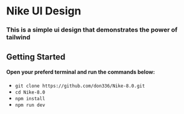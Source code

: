 # Nike UI Design

### This is a simple ui design that demonstrates the power of tailwind

## Getting Started

#### Open your preferd terminal and run the commands below:
- `git clone https://github.com/don336/Nike-8.0.git`
- `cd Nike-8.0`
- `npm install`
- `npm run dev`
